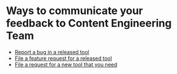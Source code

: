 # Ways to communicate your feedback to Content Engineering Team #

- [Report a bug in a released tool](http://vstfcsd:8080/tfs/CSI/Engineering/CSICE/_workItems#_a=new&witd=Bug&%5BSystem.AssignedTo%5D=Olga%20Pechuk%20%3CREDMOND%5Colpechuk%3E&%5BSystem.IterationPath%5D=Engineering%5CCSI%20CE%5CBacklog&%5BSystem.AreaPath%5D=Engineering%5CCSICE%5CTools%5COpen%20Publishing) <br>
- [File a feature request for a released tool](http://vstfcsd:8080/tfs/CSI/Engineering/CSICE/_workItems#_a=new&witd=Deliverable&%5BSystem.AssignedTo%5D=Olga%20Pechuk%20%3CREDMOND%5Colpechuk%3E&%5BSystem.Description%5D=%3CP%3E%3CFONT%20face%3D%22Times%20New%20Roman%22%20size%3D%223%22%3E%0A%0A%3CBR%2F%3E%3C%2FFONT%3E%3C%2FP%3E&%5BCSI.Questions.IssueType%5D=Engineering&%5BSystem.IterationPath%5D=Engineering%5CCSI%20CE%5CBacklog&%5BSystem.AreaPath%5D=Engineering%5CCSICE%5CTools%5COpen%20Publishing) <br>
- [File a request for a new tool that you need](http://vstfcsd:8080/tfs/CSI/Engineering/CSICE/_workItems#_a=new&witd=Deliverable&%5BSystem.AssignedTo%5D=Olga%20Pechuk%20%3CREDMOND%5Colpechuk%3E&%5BSystem.Description%5D=%3CP%3E%3CFONT%20face%3D%22Times%20New%20Roman%22%20size%3D%223%22%3E%0A%0A%3CBR%2F%3E%3C%2FFONT%3E%3C%2FP%3E&%5BCSI.Questions.IssueType%5D=Engineering&%5BSystem.IterationPath%5D=Engineering%5CCSI%20CE%5CBacklog&%5BSystem.AreaPath%5D=Engineering%5CCSICE%5CTools%5COpen%20Publishing) <br>

